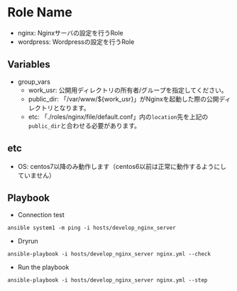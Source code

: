 Role Name
=========
* nginx: Nginxサーバの設定を行うRole
* wordpress: Wordpressの設定を行うRole

Variables
--------------
* group_vars
  * work_usr: 公開用ディレクトリの所有者/グループを指定してください。
  * public_dir: 「/var/www/${work_usr}」がNginxを起動した際の公開ディレクトリとなります。
  * etc: 「./roles/nginx/file/default.conf」内の`location`先を上記の`public_dir`と合わせる必要があります。

etc
--------------
* OS: centos7以降のみ動作します（centos6以前は正常に動作するようにしていません）

Playbook
--------------
* Connection test
```
ansible system1 -m ping -i hosts/develop_nginx_server
```

* Dryrun
```
ansible-playbook -i hosts/develop_nginx_server nginx.yml --check
```

* Run the playbook
```
ansible-playbook -i hosts/develop_nginx_server nginx.yml --step
```